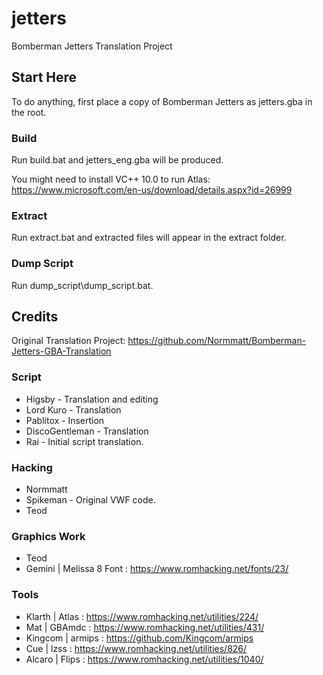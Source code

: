 # jetters
Bomberman Jetters Translation Project

## Start Here
To do anything, first place a copy of Bomberman Jetters as jetters.gba in the root.

### Build
Run build.bat and jetters_eng.gba will be produced.

You might need to install VC++ 10.0 to run Atlas: https://www.microsoft.com/en-us/download/details.aspx?id=26999

### Extract
Run extract.bat and extracted files will appear in the extract folder.

### Dump Script
Run dump_script\dump_script.bat.

## Credits
Original Translation Project: https://github.com/Normmatt/Bomberman-Jetters-GBA-Translation

### Script
* Higsby - Translation and editing
* Lord Kuro - Translation
* Pablitox - Insertion
* DiscoGentleman - Translation
* Rai - Initial script translation.

### Hacking
* Normmatt
* Spikeman - Original VWF code.
* Teod

### Graphics Work
* Teod
* Gemini | Melissa 8 Font : https://www.romhacking.net/fonts/23/

### Tools
* Klarth | Atlas : https://www.romhacking.net/utilities/224/
* Mat | GBAmdc : https://www.romhacking.net/utilities/431/
* Kingcom | armips : https://github.com/Kingcom/armips
* Cue | lzss : https://www.romhacking.net/utilities/826/
* Alcaro | Flips : https://www.romhacking.net/utilities/1040/
